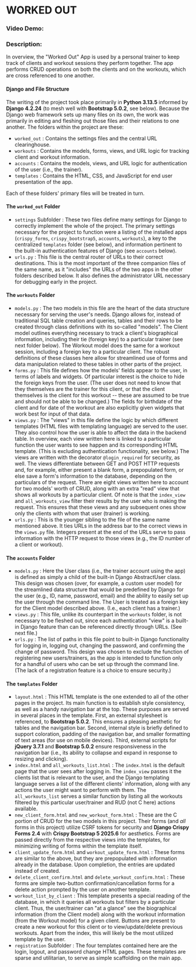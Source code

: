 # WORKED OUT
### Video Demo:  <URL HERE>
### Description:
In overview, the "Worked Out" App is used by a personal trainer to keep track of clients and workout sessions they perform together. The app performs CRUD operations on both the clients and on the workouts, which are cross referenced to one another.

#### Django and File Structure
The writing of the project took place primarily in **Python 3.13.5** informed by **Django 4.2.24** (to mesh well with **Bootstrap 5.0.2**, see below). Because the Django web framework sets up many files on its own, the work was primarily in editing and fleshing out those files and their relations to one another. The folders within the project are these:
* `worked_out` : Contains the settings files and the central URL clearinghouse.
* `workouts` : Contains the models, forms, views, and URL logic for tracking client and workout information.
* `accounts` : Contains the models, views, and URL logic for authentication of the user (i.e., the trainer).
* `templates` : Contains the HTML, CSS, and JavaScript for end user presentation of the app.

Each of these folders' primary files will be treated in turn.

#### The `worked_out` Folder
* `settings` Subfolder : These two files define many settings for Django to correctly implement the whole of the project. The primary settings necessary for the project to function were a listing of the installed apps (`crispy_forms`, `crispy_bootstrap5`, `accounts`, `workouts`), a key to the centralized `templates` folder (see below), and information pertinent to the built-in authentication features of Django (see `accounts` below).
* `urls.py` : This file is the central router of URLs to their correct destinations. This is the most important of the three companion files of the same name, as it "includes" the URLs of the two apps in the other folders described below. It also defines the administrator URL necessary for debugging early in the project.

#### The `workouts` Folder
* `models.py` : The two models in this file are the heart of the data structure necessary for serving the user's needs. Django allows for, instead of traditional SQL table creation and queries, tables and their rows to be created through class definitions with its so-called "models". The Client model outlines everything necessary to track a client's biographical information, including their tie (foreign key) to a particular trainer (see next folder below). The Workout model does the same for a workout session, including a foreign key to a particular client. The robust definitions of these classes here allow for streamlined use of forms and data manipulation related to these tables in other parts of the project.
* `forms.py` : This file defines how the models' fields appear to the user, in terms of labels and widgets. Of particular interest is the choice to hide the foreign keys from the user. (The user does not need to know that they themselves are the trainer for this client, or that the client themselves is the client for this workout -- these are assumed to be true and should not be able to be changed.) The fields for birthdate of the client and for date of the workout are also explicitly given widgets that work best for input of that data.
* `views.py` : The "views" in this file define the logic by which different templates (HTML files with templating language) are served to the user. They also control how the user is able to affect the data in the backend table. In overview, each view written here is linked to a particular function the user wants to see happen and its corresponding HTML template. (This is excluding authentication functionality, see below.) The views are written with the decorator `@login_required` for security, as well. The views differentiate between GET and POST HTTP requests and, for example, either present a blank form, a prepopulated form, or else save a form's information to the database, depending on the particulars of the request. There are eight views written here to account for two models' worth of CRUD, along with an extra "read" view that shows all workouts by a particular client. Of note is that the `index_view` and `all_workouts_view` filter their results by the user who is making the request. This ensures that these views and any subsequent ones show only the clients with whom that user (trainer) is working.
* `urls.py` : This is the younger sibling to the file of the same name mentioned above. It ties URLs in the address bar to the correct views in the `views.py` file. Integers present at the end of the URLs serve to pass information with the HTTP request to those views (e.g., the ID number of a client or workout).

#### The `accounts` Folder
* `models.py` : Here the User class (i.e., the trainer account using the app) is defined as simply a child of the built-in Django AbstractUser class. This design was chosen (over, for example, a custom user model) for the streamlined data structure that would be predefined by Django for the user (e.g., ID, name, password, email) and the ability to easily set up the user through the command line. The User is treated as a foreign key for the Client model described above. (I.e., each client has a trainer.)
* `views.py` : This file, unlike its counterpart in the `workouts` folder, is not necessary to be fleshed out, since each authentication "view" is a built-in Django feature than can be referenced directly through URLs. (See next file.)
* `urls.py` :  The list of paths in this file point to built-in Django functionality for logging in, logging out, changing the password, and confirming the change of password. This design was chosen to exclude the function of registering new users/trainers, as the app is intended to function only for a handful of users who can be set up through the command line. (The lack of a registration feature is a choice to ensure security.)

#### The `templates` Folder
* `layout.html` : This HTML template is the one extended to all of the other pages in the project. Its main function is to establish style consistency, as well as a handy navigation bar at the top. These purposes are served in several places in the template. First, an external stylesheet is referenced, to **Bootstrap 5.0.2**. This ensures a pleasing aesthetic for tables and the navigation bar. Second, internal style is briefly defined to support coloration, padding of the navigation bar, and smaller formatting of text areas (for use on mobile devices). Third, external scripts for **jQuery 3.7.1** and **Bootstrap 5.0.2** ensure responsiveness in the navigation bar (i.e., its ability to collapse and expand in response to resizing and clicking).
* `index.html` and `all_workouts_list.html` : The `index.html` is the default page that the user sees after logging in. The `index_view` passes it the clients list that is relevant to the user, and the Django templating language serves a list of the different clients' information, along with any actions the user might want to perform with them. The `all_workouts_list` serves a similar function by listing all the workouts filtered by this particular user/trainer and RUD (not C here) actions available.
* `new_client_form.html` and `new_workout_form.html` : These are the C portion of CRUD for the two models in this project. Their forms (and *all* forms in this project) utilize CSRF tokens for security and **Django Crispy Forms 2.4** with **Crispy Bootstrap 5 2025.6** for aesthetics. Forms are passed directly from the respective views into the templates, for minimizing writing of forms within the template itself.
* `client_update_form.html` and `workout_update_form.html` : These forms are similar to the above, but they are prepopulated with information already in the database. Upon completion, the entries are updated instead of created.
* `delete_client_confirm.html` and `delete_workout_confirm.html` : These forms are simple two-button confirmation/cancellation forms for a delete action prompted by the user on another template.
* `workout_list_by_client` : This template presents a special reading of the database, in which it queries all workouts but filters by a particular client. Thus, the user/trainer can "at a glance" see the biographical information (from the Client model) along with the workout information (from the Workout model) for a given client. Buttons are present to create a new workout for this client or to view/update/delete previous workouts. Apart from the index, this will likely be the most utilized template by the user.
* `registration` Subfolder : The four templates contained here are the login, logout, and password change HTML pages. These templates are sparse and utilitarian, to serve as simple scaffolding on the main app.